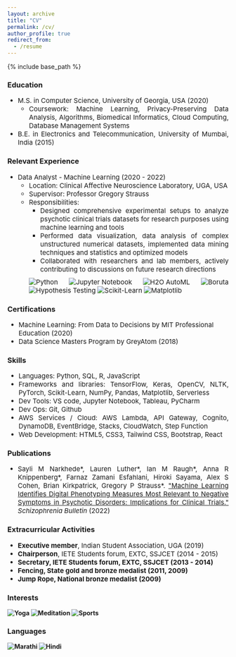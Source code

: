 ```yaml
---
layout: archive
title: "CV"
permalink: /cv/
author_profile: true
redirect_from:
  - /resume
---
```


{% include base_path %}

### Education
<ul style="text-align: justify;">
    <li style="font-size:15px">M.S. in Computer Science, University of Georgia, USA (2020)
      <ul style="font-size:15px">
        <li>Coursework: Machine Learning, Privacy-Preserving Data Analysis, Algorithms, Biomedical Informatics, Cloud Computing, Database Management Systems</li>
      </ul>
    </li>
    <li style="font-size:15px">B.E. in Electronics and Telecommunication, University of Mumbai, India (2015)</li>
</ul>

### Relevant Experience

<ul style="text-align: justify;">
    <li style="font-size:15px">Data Analyst - Machine Learning (2020 - 2022)
      <ul style="font-size:15px">
        <li>Location: Clinical Affective Neuroscience Laboratory, UGA, USA</li>
        <li>Supervisor: Professor Gregory Strauss</li>
        <li>Responsibilities: 
          <ul style="font-size:15px">
            <li>Designed comprehensive experimental setups to analyze psychotic clinical trials datasets for research purposes using machine learning and tools</li>
            <li>Performed data visualization, data analysis of complex unstructured numerical datasets, implemented data mining techniques and statistics and optimized models</li>
            <li>Collaborated with researchers and lab members, actively contributing to discussions on future research directions</li>
          </ul>
        </li>
        <p style="margin-top:10px">
          <img src="https://img.shields.io/badge/Python-green" alt="Python">
          <img src="https://img.shields.io/badge/Jupyter%20Notebook-orange" alt="Jupyter Notebook">
          <img src="https://img.shields.io/badge/H2O%20AutoML-blue" alt="H2O AutoML">
          <img src="https://img.shields.io/badge/Boruta-navy" alt="Boruta">
          <img src="https://img.shields.io/badge/Hypothesis%20testing-orchid" alt="Hypothesis Testing">
          <img src="https://img.shields.io/badge/Sklearn-purple" alt="Scikit-Learn">
          <img src="https://img.shields.io/badge/Matplotlib-violet" alt="Matplotlib">
      </p>
      </ul>
    </li>
</ul>

### Certifications 

<ul style="font-size:15px">
    <li style="font-size:15px">Machine Learning: From Data to Decisions by MIT Professional Education (2020)</li>
    <li style="font-size:15px">Data Science Masters Program by GreyAtom (2018)</li>
</ul>

### Skills

<ul style="font-size:15px; text-align: justify;">
    <li style="font-size:15px">Languages: Python, SQL, R, JavaScript</li>
    <li style="font-size:15px">Frameworks and libraries: TensorFlow, Keras, OpenCV, NLTK, PyTorch, Scikit-Learn, NumPy, Pandas, Matplotlib, Serverless</li>
    <li style="font-size:15px">Dev Tools: VS code, Jupyter Notebook, Tableau, PyCharm</li>
    <li style="font-size:15px">Dev Ops: Git, Github</li>
    <li style="font-size:15px">AWS Services / Cloud: AWS Lambda, API Gateway, Cognito, DynamoDB, EventBridge, Stacks, CloudWatch, Step Function</li>
    <li style="font-size:15px">Web Development: HTML5, CSS3, Tailwind CSS, Bootstrap, React</li>
</ul>

### Publications

<ul style="text-align: justify;">
  <li style="font-size:15px">Sayli M Narkhede*, Lauren Luther*, Ian M Raugh*, Anna R Knippenberg*, Farnaz Zamani Esfahlani, Hiroki Sayama, Alex S Cohen, Brian Kirkpatrick, Gregory P Strauss*. <a href="https://pubmed.ncbi.nlm.nih.gov/34915570/">"Machine Learning Identifies Digital Phenotyping Measures Most Relevant to Negative Symptoms in Psychotic Disorders: Implications for Clinical Trials."</a><i> Schizophrenia Bulletin</i> (2022)</li>
</ul>

### Extracurricular Activities 

<ul style="text-align: justify;">
  <li style="font-size:15px"><b>Executive member</b>, Indian Student Association, UGA (2019)</li>
  <li style="font-size:15px"><b>Chairperson</b>, IETE Students forum, EXTC, SSJCET (2014 - 2015)</li>
  <li style="font-size:15px"><b>Secretary<b>, IETE Students forum, EXTC, SSJCET (2013 - 2014)</li>
  <li style="font-size:15px"><b>Fencing</b>, State gold and bronze medalist (2011, 2009)</li>
  <li style="font-size:15px"><b>Jump Rope</b>, National bronze medalist (2009)</li> 
</ul>
  
### Interests

<p style="margin-top:10px">
    <img src="https://img.shields.io/badge/Yoga-Olive" alt="Yoga">
    <img src="https://img.shields.io/badge/Meditation-blue" alt="Meditation">
    <img src="https://img.shields.io/badge/Sports-slateblue" alt="Sports">
</p>

### Languages

<p style="margin-top:10px">
    <img src="https://img.shields.io/badge/Marathi-darkgreen" alt="Marathi">
    <img src="https://img.shields.io/badge/Hindi-purple" alt="Hindi">
</p>
